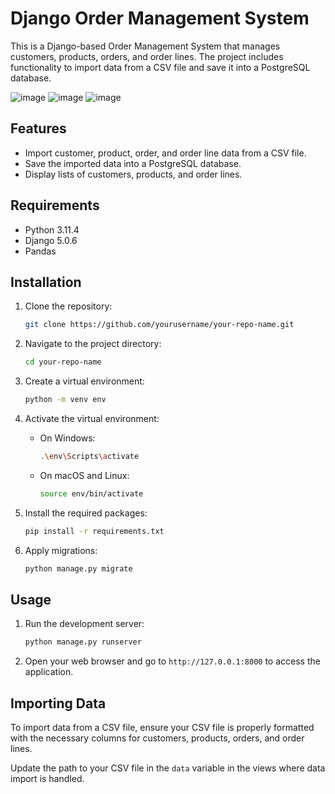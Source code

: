 # Django Order Management System

This is a Django-based Order Management System that manages customers, products, orders, and order lines. The project includes functionality to import data from a CSV file and save it into a PostgreSQL database.


![image](https://github.com/Luantrannew/Simona_web/assets/62492632/a2d8b62d-aea8-4d34-acc7-6e90e44b4172)
![image](https://github.com/Luantrannew/Simona_web/assets/62492632/5e8ae6c9-f856-43f9-908d-c3f2ac7551ae)
![image](https://github.com/Luantrannew/Simona_web/assets/62492632/df2a8e56-2be1-44c1-9177-052a964ac9b9)


## Features

- Import customer, product, order, and order line data from a CSV file.
- Save the imported data into a PostgreSQL database.
- Display lists of customers, products, and order lines.

## Requirements

- Python 3.11.4
- Django 5.0.6
- Pandas

## Installation

1. Clone the repository:
    ```bash
    git clone https://github.com/yourusername/your-repo-name.git
    ```

2. Navigate to the project directory:
    ```bash
    cd your-repo-name
    ```

3. Create a virtual environment:
    ```bash
    python -m venv env
    ```

4. Activate the virtual environment:
    - On Windows:
        ```bash
        .\env\Scripts\activate
        ```
    - On macOS and Linux:
        ```bash
        source env/bin/activate
        ```

5. Install the required packages:
    ```bash
    pip install -r requirements.txt
    ```

6. Apply migrations:
    ```bash
    python manage.py migrate
    ```

## Usage

1. Run the development server:
    ```bash
    python manage.py runserver
    ```

2. Open your web browser and go to `http://127.0.0.1:8000` to access the application.

## Importing Data

To import data from a CSV file, ensure your CSV file is properly formatted with the necessary columns for customers, products, orders, and order lines.

Update the path to your CSV file in the `data` variable in the views where data import is handled.


